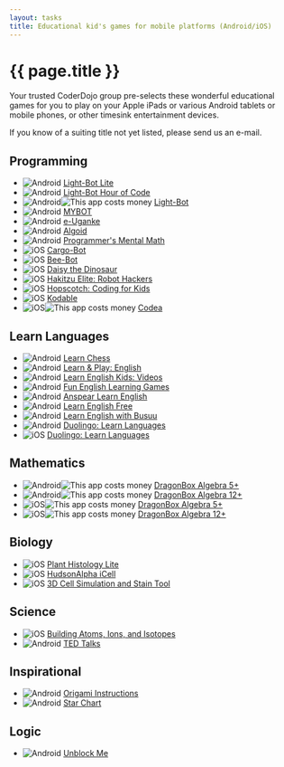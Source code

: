 ```yaml
---
layout: tasks
title: Educational kid's games for mobile platforms (Android/iOS)
---
```

{{ page.title }}
================

Your trusted CoderDojo group pre-selects these wonderful educational
games for you to play on your Apple iPads or various Android tablets 
or mobile phones, or other timesink entertainment devices.

If you know of a suiting title not yet listed, please send us an e-mail.

Programming
-----------
* ![][a] [Light-Bot Lite](https://play.google.com/store/apps/details?id=com.lightbot.lightbot)
* ![][a] [Light-Bot Hour of Code](https://play.google.com/store/apps/details?id=com.lightbot.lightbothoc)
* ![][a]![][$] [Light-Bot](https://play.google.com/store/apps/details?id=com.lightbot.lightbot)
* ![][a] [MYBOT](https://play.google.com/store/apps/details?id=com.anujraghav.mybot)
* ![][a] [e-Uganke](https://play.google.com/store/apps/details?id=si.fri.euganke)
* ![][a] [Algoid](https://play.google.com/store/apps/details?id=fr.cyann.algoid)
* ![][a] [Programmer's Mental Math](https://play.google.com/store/apps/details?id=main.mentalmath)
* ![][i] [Cargo-Bot](https://itunes.apple.com/us/app/cargo-bot/id519690804)
* ![][i] [Bee-Bot](https://itunes.apple.com/si/app/bee-bot/id500131639)
* ![][i] [Daisy the Dinosaur](https://itunes.apple.com/in/app/daisy-the-dinosaur/id490514278)
* ![][i] [Hakitzu Elite: Robot Hackers](https://itunes.apple.com/in/app/hakitzu-elite-robot-hackers/id599976903)
* ![][i] [Hopscotch: Coding for Kids](https://itunes.apple.com/in/app/hopscotch-coding-for-kids/id617098629)
* ![][i] [Kodable](https://itunes.apple.com/us/app/kodable/id577673067)
* ![][i]![][$] [Codea](https://itunes.apple.com/us/app/codea/id439571171)

Learn Languages
---------------
* ![][a] [Learn Chess](https://play.google.com/store/apps/details?id=com.chess)
* ![][a] [Learn & Play: English](https://play.google.com/store/apps/details?id=free.langame.rivex)
* ![][a] [Learn English Kids: Videos](https://play.google.com/store/apps/details?id=com.britishcouncil.avonmobility.learnenglishkids)
* ![][a] [Fun English Learning Games](https://play.google.com/store/apps/details?id=com.pumkin.fun)
* ![][a] [Anspear Learn English](https://play.google.com/store/apps/details?id=com.anspear.language.englishiap)
* ![][a] [Learn English Free](https://play.google.com/store/apps/details?id=com.alrwabee.learnenglishfree)
* ![][a] [Learn English with Busuu](https://play.google.com/store/apps/details?id=com.busuu.android.enc)
* ![][a] [Duolingo: Learn Languages](https://play.google.com/store/apps/details?id=com.duolingo)
* ![][i] [Duolingo: Learn Languages](https://itunes.apple.com/us/app/duolingo-learn-languages-for/id570060128)

Mathematics
-----------
* ![][a]![][$] [DragonBox Algebra 5+](https://play.google.com/store/apps/details?id=com.wewanttoknow.DragonBoxPlus)
* ![][a]![][$] [DragonBox Algebra 12+](https://play.google.com/store/apps/details?id=com.wewanttoknow.DragonBox2)
* ![][i]![][$] [DragonBox Algebra 5+](https://itunes.apple.com/us/app/dragonbox-algebra-5+/id522069155)
* ![][i]![][$] [DragonBox Algebra 12+](https://itunes.apple.com/us/app/dragonbox-algebra-12+/id634444186)

Biology
-------
* ![][i] [Plant Histology Lite](https://itunes.apple.com/ca/app/plant-histology-lite/id450818648)
* ![][i] [HudsonAlpha iCell](https://itunes.apple.com/us/app/hudsonalpha-icell/id364882015)
* ![][i] [3D Cell Simulation and Stain Tool](https://itunes.apple.com/us/app/3d-cell-simulation-stain-tool/id381129413)

Science
-------
* ![][i] [Building Atoms, Ions, and Isotopes](https://itunes.apple.com/ca/app/building-atoms-ions-isotopes/id437001161)
* ![][a] [TED Talks](https://play.google.com/store/apps/details?id=com.ted.android)

Inspirational
-------------
* ![][a] [Origami Instructions](https://play.google.com/store/apps/details?id=com.artelplus.origami)
* ![][a] [Star Chart](https://play.google.com/store/apps/details?id=com.escapistgames.starchart)

Logic
-----
* ![][a] [Unblock Me](https://play.google.com/store/apps/details?id=com.kiragames.unblockmefree)


[a]: /images/android-icon-16.png "Android"
[i]: /images/ios-icon-16.png "iOS"
[$]: /images/dollar-icon-16.png "This app costs money"
